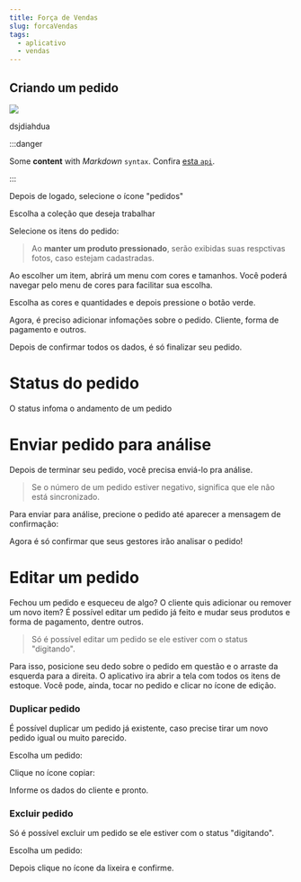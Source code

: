 ```yaml
---
title: Força de Vendas
slug: forcaVendas
tags:
  - aplicativo
  - vendas
---
```

## Criando um pedido

![](/img/w4icunz.png)

dsjdiahdua

:::danger

Some **content** with _Markdown_ `syntax`. Confira [esta `api`](#).

:::

 Depois de logado, selecione o ícone "pedidos"

Escolha a coleção que deseja trabalhar

Selecione os itens do pedido:

> Ao **manter um produto pressionado**, serão exibidas suas respctivas fotos, caso estejam cadastradas.

Ao escolher um item, abrirá um menu com cores e tamanhos. Você poderá navegar pelo menu de cores para facilitar sua escolha.

Escolha as cores e quantidades e depois pressione o botão verde.

Agora, é preciso adicionar infomações sobre o pedido. Cliente, forma de pagamento e outros.

Depois de confirmar todos os dados, é só finalizar seu pedido.

# Status do pedido

O status infoma o andamento de um pedido

# Enviar pedido para análise

Depois de terminar seu pedido, você precisa enviá-lo pra análise.

> Se o número de um pedido estiver negativo, significa que ele não está sincronizado.

Para enviar para análise, precione o pedido até aparecer a mensagem de confirmação:

Agora é só confirmar que seus gestores irão analisar o pedido!

# Editar um pedido

Fechou um pedido e esqueceu de algo? O cliente quis adicionar ou remover um novo item? É possível editar um pedido já feito e mudar seus produtos e forma de pagamento, dentre outros.

> Só é possível editar um pedido se ele estiver com o status "digitando".

Para isso, posicione seu dedo sobre o pedido em questão e o arraste da esquerda para a direita. O aplicativo ira abrir a tela com todos os itens de estoque. Você pode, ainda, tocar no pedido e clicar no ícone de edição.

### Duplicar pedido

É possível duplicar um pedido já existente, caso precise tirar um novo pedido igual ou muito parecido.

Escolha um pedido:

Clique no ícone copiar:

Informe os dados do cliente e pronto.

### Excluir pedido

Só é possível excluir um pedido se ele estiver com o status "digitando".

Escolha um pedido:

Depois clique no ícone da lixeira e confirme.